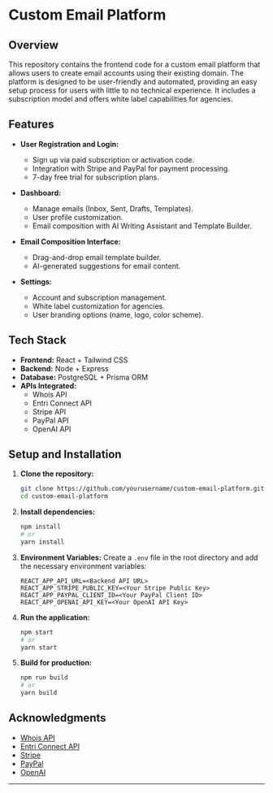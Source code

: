 # Custom Email Platform

## Overview

This repository contains the frontend code for a custom email platform that allows users to create email accounts using their existing domain. The platform is designed to be user-friendly and automated, providing an easy setup process for users with little to no technical experience. It includes a subscription model and offers white label capabilities for agencies.

## Features

- **User Registration and Login:**
  - Sign up via paid subscription or activation code.
  - Integration with Stripe and PayPal for payment processing.
  - 7-day free trial for subscription plans.

- **Dashboard:**
  - Manage emails (Inbox, Sent, Drafts, Templates).
  - User profile customization.
  - Email composition with AI Writing Assistant and Template Builder.

- **Email Composition Interface:**
  - Drag-and-drop email template builder.
  - AI-generated suggestions for email content.

- **Settings:**
  - Account and subscription management.
  - White label customization for agencies.
  - User branding options (name, logo, color scheme).

## Tech Stack

- **Frontend:** React + Tailwind CSS
- **Backend:** Node + Express
- **Database:** PostgreSQL + Prisma ORM
- **APIs Integrated:**
  - Whois API
  - Entri Connect API
  - Stripe API
  - PayPal API
  - OpenAI API

## Setup and Installation

1. **Clone the repository:**

    ```bash
    git clone https://github.com/yourusername/custom-email-platform.git
    cd custom-email-platform
    ```

2. **Install dependencies:**

    ```bash
    npm install
    # or
    yarn install
    ```

3. **Environment Variables:**
   Create a `.env` file in the root directory and add the necessary environment variables:

    ```plaintext
    REACT_APP_API_URL=<Backend API URL>
    REACT_APP_STRIPE_PUBLIC_KEY=<Your Stripe Public Key>
    REACT_APP_PAYPAL_CLIENT_ID=<Your PayPal Client ID>
    REACT_APP_OPENAI_API_KEY=<Your OpenAI API Key>
    ```

4. **Run the application:**

    ```bash
    npm start
    # or
    yarn start
    ```

5. **Build for production:**

    ```bash
    npm run build
    # or
    yarn build
    ```


## Acknowledgments

- [Whois API](https://www.whoisxmlapi.com/)
- [Entri Connect API](https://www.entri.io/)
- [Stripe](https://stripe.com/)
- [PayPal](https://www.paypal.com/)
- [OpenAI](https://openai.com/)

---
